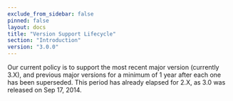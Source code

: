 ```yaml
---
exclude_from_sidebar: false
pinned: false
layout: docs
title: "Version Support Lifecycle"
section: "Introduction"
version: "3.0.0"
---
```


Our current policy is to support the most recent major version (currently 3.X), and previous major versions for a minimum of 1 year after each one has been superseded. This period has already elapsed for 2.X, as 3.0 was released on Sep 17, 2014.